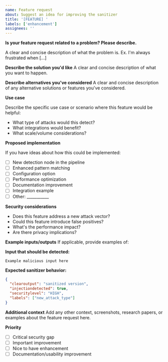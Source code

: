 ```yaml
---
name: Feature request
about: Suggest an idea for improving the sanitizer
title: '[FEATURE] '
labels: ['enhancement']
assignees: ''
---
```


**Is your feature request related to a problem? Please describe.**

A clear and concise description of what the problem is.
Ex. I'm always frustrated when [...]

**Describe the solution you'd like**
A clear and concise description of what you want to happen.

**Describe alternatives you've considered**
A clear and concise description of any alternative solutions or features you've considered.

**Use case**

Describe the specific use case or scenario where this feature would be helpful:

- What type of attacks would this detect?
- What integrations would benefit?
- What scale/volume considerations?

**Proposed implementation**

If you have ideas about how this could be implemented:

- [ ] New detection node in the pipeline
- [ ] Enhanced pattern matching
- [ ] Configuration option
- [ ] Performance optimization
- [ ] Documentation improvement
- [ ] Integration example
- [ ] Other: ___________

**Security considerations**

- Does this feature address a new attack vector?
- Could this feature introduce false positives?
- What's the performance impact?
- Are there privacy implications?

**Example inputs/outputs**
If applicable, provide examples of:

**Input that should be detected:**
```
Example malicious input here
```

**Expected sanitizer behavior:**
```json
{
  "clearoutput": "sanitized version",
  "injectiondetected": true,
  "securitylevel": "HIGH",
  "labels": ["new_attack_type"]
}
```

**Additional context**
Add any other context, screenshots, research papers, or examples about the feature request here.

**Priority**

- [ ] Critical security gap
- [ ] Important improvement
- [ ] Nice to have enhancement
- [ ] Documentation/usability improvement
